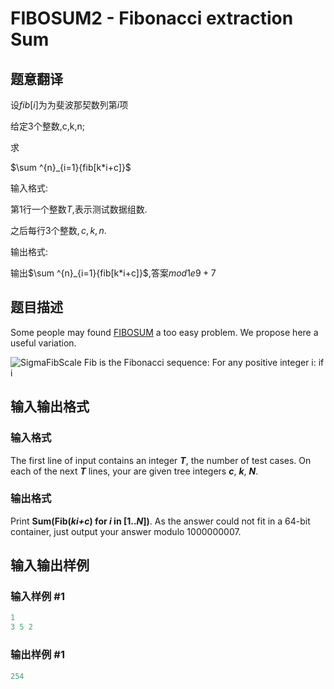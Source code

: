 # FIBOSUM2 - Fibonacci extraction Sum

## 题意翻译

设$fib[i]$为为斐波那契数列第$i$项

给定3个整数,c,k,n;

求

$\sum ^{n}_{i=1}{fib[k*i+c]}$

输入格式$:$

第$1$行一个整数$T,$表示测试数据组数.

之后每行3个整数$,c,k,n.$

输出格式$:$

输出$\sum ^{n}_{i=1}{fib[k*i+c]}$,答案$mod1e9+7$

## 题目描述

 Some people may found [FIBOSUM](http://www.spoj.com/problems/FIBOSUM/) a too easy problem. We propose here a useful variation.

![SigmaFibScale](../../content/francky:sigmaFibScale "SigmaFibScale") Fib is the Fibonacci sequence: For any positive integer i: if i

## 输入输出格式

### 输入格式

The first line of input contains an integer **_T_**, the number of test cases. On each of the next **_T_** lines, your are given tree integers **_c_**, **_k_**, **_N_**.

### 输出格式

 Print **Sum(Fib(_ki+c_) for _i_ in \[1.._N_\])**. As the answer could not fit in a 64-bit container, just output your answer modulo 1000000007.

## 输入输出样例

### 输入样例 #1

```cpp
1
3 5 2
```


### 输出样例 #1

```cpp
254
```


